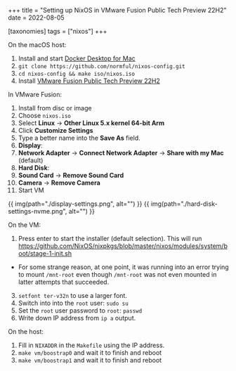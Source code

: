 +++
title = "Setting up NixOS in VMware Fusion Public Tech Preview 22H2"
date = 2022-08-05

[taxonomies]
tags = ["nixos"]
+++

On the macOS host:

1. Install and start [Docker Desktop for Mac](https://docs.docker.com/desktop/install/mac-install)
2. `git clone https://github.com/normful/nixos-config.git`
3. `cd nixos-config && make iso/nixos.iso`
4. Install [VMware Fusion Public Tech Preview 22H2](https://customerconnect.vmware.com/downloads/get-download?downloadGroup=FUS-PUBTP-22H2)

In VMware Fusion:
1. Install from disc or image
1. Choose `nixos.iso`
1. Select **Linux** -> **Other Linux 5.x kernel 64-bit Arm**
1. Click **Customize Settings**
1. Type a better name into the **Save As** field.
1. **Display**: 
1. **Network Adapter** -> **Connect Network Adapter** -> **Share with my Mac** (default)
1. **Hard Disk**:
1. **Sound Card** -> **Remove Sound Card**
1. **Camera** -> **Remove Camera**
1. Start VM

{{ img(path="./display-settings.png", alt="") }}
{{ img(path="./hard-disk-settings-nvme.png", alt="") }}

On the VM:
1. Press enter to start the installer (default selection). This will run https://github.com/NixOS/nixpkgs/blob/master/nixos/modules/system/boot/stage-1-init.sh
  - For some strange reason, at one point, it was running into an error trying to mount `/mnt-root` even though `/mnt-root` was not even mounted in latter attempts that succeeded.
3. `setfont ter-v32n` to use a larger font.
2. Switch into into the `root` user: `sudo su`
3. Set the `root` user password to `root`: `passwd`
4. Write down IP address from `ip a` output.

On the host:
1. Fill in `NIXADDR` in the `Makefile` using the IP address.
1. `make vm/boostrap0` and wait it to finish and reboot
1. `make vm/boostrap1` and wait it to finish and reboot
